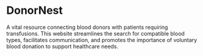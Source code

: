 # DonorNest
A vital resource connecting blood donors with patients requiring transfusions. This website streamlines the search for compatible blood types, facilitates communication, and promotes the importance of voluntary blood donation to support healthcare needs. 

